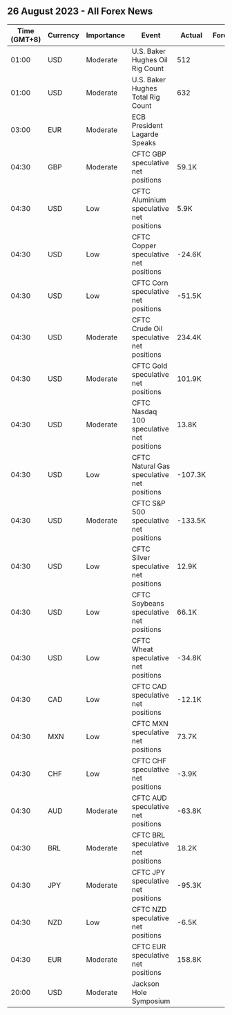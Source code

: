 ## 26 August 2023 - All Forex News

| Time (GMT+8) | Currency | Importance | Event | Actual | Forecast | Previous |
|------|----------|------------|-------|--------|----------|----------|
| 01:00 | USD | Moderate | U.S. Baker Hughes Oil Rig Count | 512 |  | 520 |
| 01:00 | USD | Moderate | U.S. Baker Hughes Total Rig Count | 632 |  | 642 |
| 03:00 | EUR | Moderate | ECB President Lagarde Speaks |  |  |  |
| 04:30 | GBP | Moderate | CFTC GBP speculative net positions | 59.1K |  | 51.0K |
| 04:30 | USD | Low | CFTC Aluminium speculative net positions | 5.9K |  | 5.9K |
| 04:30 | USD | Low | CFTC Copper speculative net positions | -24.6K |  | -25.7K |
| 04:30 | USD | Low | CFTC Corn speculative net positions | -51.5K |  | -27.0K |
| 04:30 | USD | Moderate | CFTC Crude Oil speculative net positions | 234.4K |  | 242.1K |
| 04:30 | USD | Moderate | CFTC Gold speculative net positions | 101.9K |  | 121.1K |
| 04:30 | USD | Moderate | CFTC Nasdaq 100 speculative net positions | 13.8K |  | 5.2K |
| 04:30 | USD | Low | CFTC Natural Gas speculative net positions | -107.3K |  | -95.2K |
| 04:30 | USD | Moderate | CFTC S&P 500 speculative net positions | -133.5K |  | -118.4K |
| 04:30 | USD | Low | CFTC Silver speculative net positions | 12.9K |  | 7.9K |
| 04:30 | USD | Low | CFTC Soybeans speculative net positions | 66.1K |  | 65.3K |
| 04:30 | USD | Low | CFTC Wheat speculative net positions | -34.8K |  | -31.9K |
| 04:30 | CAD | Low | CFTC CAD speculative net positions | -12.1K |  | -11.4K |
| 04:30 | MXN | Low | CFTC MXN speculative net positions | 73.7K |  | 82.0K |
| 04:30 | CHF | Low | CFTC CHF speculative net positions | -3.9K |  | -4.0K |
| 04:30 | AUD | Moderate | CFTC AUD speculative net positions | -63.8K |  | -53.4K |
| 04:30 | BRL | Moderate | CFTC BRL speculative net positions | 18.2K |  | 23.5K |
| 04:30 | JPY | Moderate | CFTC JPY speculative net positions | -95.3K |  | -81.0K |
| 04:30 | NZD | Low | CFTC NZD speculative net positions | -6.5K |  | -2.4K |
| 04:30 | EUR | Moderate | CFTC EUR speculative net positions | 158.8K |  | 159.9K |
| 20:00 | USD | Moderate | Jackson Hole Symposium |  |  |  |
